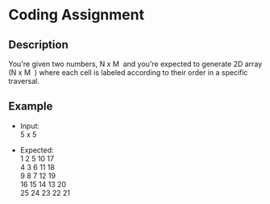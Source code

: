 # Coding Assignment
## Description
You're given two numbers, ​N x M ​ and you're expected to generate 2D array (​N x M ​ ) where each cell is labeled according to their order in a specific traversal.

## Example
* Input:  
5 x 5 

* Expected:  
1  2  5  10 17  
4  3  6  11 18  
9  8  7  12 19  
16 15 14 13 20  
25 24 23 22 21  

 
